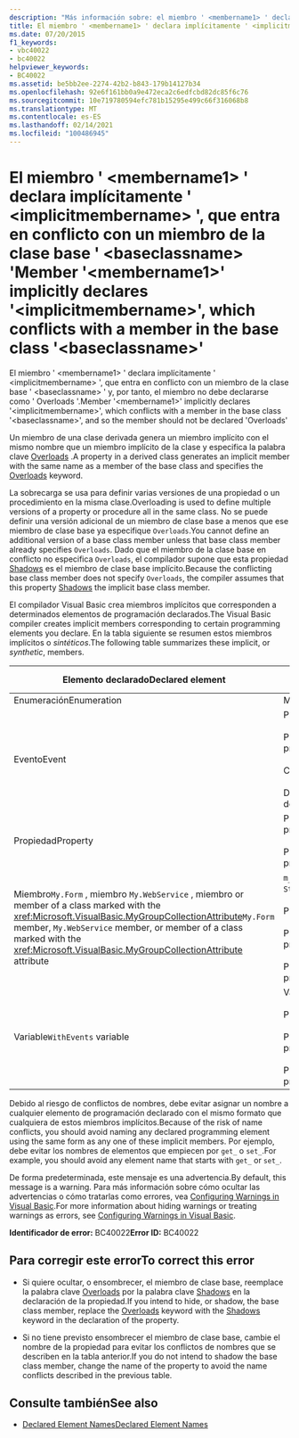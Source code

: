 ```yaml
---
description: "Más información sobre: el miembro ' <membername1> ' declara implícitamente ' <implicitmembername> ', que entra en conflicto con un miembro de la clase base ' <baseclassname> '"
title: El miembro ' <membername1> ' declara implícitamente ' <implicitmembername> ', que entra en conflicto con un miembro de la clase base ' <baseclassname> '
ms.date: 07/20/2015
f1_keywords:
- vbc40022
- bc40022
helpviewer_keywords:
- BC40022
ms.assetid: be5bb2ee-2274-42b2-b843-179b14127b34
ms.openlocfilehash: 92e6f161bb0a9e472eca2c6edfcbd82dc85f6c76
ms.sourcegitcommit: 10e719780594efc781b15295e499c66f316068b8
ms.translationtype: MT
ms.contentlocale: es-ES
ms.lasthandoff: 02/14/2021
ms.locfileid: "100486945"
---
```

# <a name="member-membername1-implicitly-declares-implicitmembername-which-conflicts-with-a-member-in-the-base-class-baseclassname"></a><span data-ttu-id="3c959-103">El miembro ' \<membername1> ' declara implícitamente ' \<implicitmembername> ', que entra en conflicto con un miembro de la clase base ' \<baseclassname> '</span><span class="sxs-lookup"><span data-stu-id="3c959-103">Member '\<membername1>' implicitly declares '\<implicitmembername>', which conflicts with a member in the base class '\<baseclassname>'</span></span>

<span data-ttu-id="3c959-104">El miembro ' \<membername1> ' declara implícitamente ' \<implicitmembername> ', que entra en conflicto con un miembro de la clase base ' \<baseclassname> ' y, por tanto, el miembro no debe declararse como ' Overloads '.</span><span class="sxs-lookup"><span data-stu-id="3c959-104">Member '\<membername1>' implicitly declares '\<implicitmembername>', which conflicts with a member in the base class '\<baseclassname>', and so the member should not be declared 'Overloads'</span></span>  
  
 <span data-ttu-id="3c959-105">Un miembro de una clase derivada genera un miembro implícito con el mismo nombre que un miembro implícito de la clase y especifica la palabra clave [Overloads](../language-reference/modifiers/overloads.md) .</span><span class="sxs-lookup"><span data-stu-id="3c959-105">A property in a derived class generates an implicit member with the same name as a member of the base class and specifies the [Overloads](../language-reference/modifiers/overloads.md) keyword.</span></span>  
  
 <span data-ttu-id="3c959-106">La sobrecarga se usa para definir varias versiones de una propiedad o un procedimiento en la misma clase.</span><span class="sxs-lookup"><span data-stu-id="3c959-106">Overloading is used to define multiple versions of a property or procedure all in the same class.</span></span> <span data-ttu-id="3c959-107">No se puede definir una versión adicional de un miembro de clase base a menos que ese miembro de clase base ya especifique `Overloads`.</span><span class="sxs-lookup"><span data-stu-id="3c959-107">You cannot define an additional version of a base class member unless that base class member already specifies `Overloads`.</span></span> <span data-ttu-id="3c959-108">Dado que el miembro de la clase base en conflicto no especifica `Overloads`, el compilador supone que esta propiedad [Shadows](../language-reference/modifiers/shadows.md) es el miembro de clase base implícito.</span><span class="sxs-lookup"><span data-stu-id="3c959-108">Because the conflicting base class member does not specify `Overloads`, the compiler assumes that this property [Shadows](../language-reference/modifiers/shadows.md) the implicit base class member.</span></span>  
  
 <span data-ttu-id="3c959-109">El compilador Visual Basic crea miembros implícitos que corresponden a determinados elementos de programación declarados.</span><span class="sxs-lookup"><span data-stu-id="3c959-109">The Visual Basic compiler creates implicit members corresponding to certain programming elements you declare.</span></span> <span data-ttu-id="3c959-110">En la tabla siguiente se resumen estos miembros implícitos o *sintéticos*.</span><span class="sxs-lookup"><span data-stu-id="3c959-110">The following table summarizes these implicit, or *synthetic*, members.</span></span>  
  
|<span data-ttu-id="3c959-111">Elemento declarado</span><span class="sxs-lookup"><span data-stu-id="3c959-111">Declared element</span></span>|<span data-ttu-id="3c959-112">Miembros creados implícitamente</span><span class="sxs-lookup"><span data-stu-id="3c959-112">Implicitly created members</span></span>|  
|----------------------|--------------------------------|  
|<span data-ttu-id="3c959-113">Enumeración</span><span class="sxs-lookup"><span data-stu-id="3c959-113">Enumeration</span></span>|<span data-ttu-id="3c959-114">Miembro`value__`</span><span class="sxs-lookup"><span data-stu-id="3c959-114">`value__` member</span></span>|  
|<span data-ttu-id="3c959-115">Evento</span><span class="sxs-lookup"><span data-stu-id="3c959-115">Event</span></span>|<span data-ttu-id="3c959-116">Procedimiento`add_<eventname>`</span><span class="sxs-lookup"><span data-stu-id="3c959-116">`add_<eventname>` procedure</span></span><br /><br /> <span data-ttu-id="3c959-117">Procedimiento`remove_<eventname>`</span><span class="sxs-lookup"><span data-stu-id="3c959-117">`remove_<eventname>` procedure</span></span><br /><br /> <span data-ttu-id="3c959-118">Campo de`<eventname>Event`</span><span class="sxs-lookup"><span data-stu-id="3c959-118">`<eventname>Event` field</span></span><br /><br /> <span data-ttu-id="3c959-119">Delegado`<eventname>EventHandler`</span><span class="sxs-lookup"><span data-stu-id="3c959-119">`<eventname>EventHandler` delegate</span></span>|  
|<span data-ttu-id="3c959-120">Propiedad</span><span class="sxs-lookup"><span data-stu-id="3c959-120">Property</span></span>|<span data-ttu-id="3c959-121">Procedimiento`get_<propertyname>`</span><span class="sxs-lookup"><span data-stu-id="3c959-121">`get_<propertyname>` procedure</span></span><br /><br /> <span data-ttu-id="3c959-122">Procedimiento`set_<propertyname>`</span><span class="sxs-lookup"><span data-stu-id="3c959-122">`set_<propertyname>` procedure</span></span>|  
|<span data-ttu-id="3c959-123">Miembro`My.Form` , miembro `My.WebService` , miembro or member of a class marked with the <xref:Microsoft.VisualBasic.MyGroupCollectionAttribute></span><span class="sxs-lookup"><span data-stu-id="3c959-123">`My.Form` member, `My.WebService` member, or member of a class marked with the <xref:Microsoft.VisualBasic.MyGroupCollectionAttribute> attribute</span></span>|<span data-ttu-id="3c959-124">`m_<variablename>``Static`variable de</span><span class="sxs-lookup"><span data-stu-id="3c959-124">`m_<variablename>` `Static` variable</span></span><br /><br /> <span data-ttu-id="3c959-125">Propiedad`<variablename>`</span><span class="sxs-lookup"><span data-stu-id="3c959-125">`<variablename>` property</span></span><br /><br /> <span data-ttu-id="3c959-126">Procedimiento`get_<variablename>`</span><span class="sxs-lookup"><span data-stu-id="3c959-126">`get_<variablename>` procedure</span></span><br /><br /> <span data-ttu-id="3c959-127">Procedimiento`set_<variablename>`</span><span class="sxs-lookup"><span data-stu-id="3c959-127">`set_<variablename>` procedure</span></span>|  
|<span data-ttu-id="3c959-128">Variable</span><span class="sxs-lookup"><span data-stu-id="3c959-128">`WithEvents` variable</span></span>|<span data-ttu-id="3c959-129">Variable</span><span class="sxs-lookup"><span data-stu-id="3c959-129">`_<variablename>` variable</span></span><br /><br /> <span data-ttu-id="3c959-130">Propiedad`<variablename>`</span><span class="sxs-lookup"><span data-stu-id="3c959-130">`<variablename>` property</span></span><br /><br /> <span data-ttu-id="3c959-131">Procedimiento`get_<variablename>`</span><span class="sxs-lookup"><span data-stu-id="3c959-131">`get_<variablename>` procedure</span></span><br /><br /> <span data-ttu-id="3c959-132">Procedimiento`set_<variablename>`</span><span class="sxs-lookup"><span data-stu-id="3c959-132">`set_<variablename>` procedure</span></span>|  
  
 <span data-ttu-id="3c959-133">Debido al riesgo de conflictos de nombres, debe evitar asignar un nombre a cualquier elemento de programación declarado con el mismo formato que cualquiera de estos miembros implícitos.</span><span class="sxs-lookup"><span data-stu-id="3c959-133">Because of the risk of name conflicts, you should avoid naming any declared programming element using the same form as any one of these implicit members.</span></span> <span data-ttu-id="3c959-134">Por ejemplo, debe evitar los nombres de elementos que empiecen por `get_` o `set_`.</span><span class="sxs-lookup"><span data-stu-id="3c959-134">For example, you should avoid any element name that starts with `get_` or `set_`.</span></span>  
  
 <span data-ttu-id="3c959-135">De forma predeterminada, este mensaje es una advertencia.</span><span class="sxs-lookup"><span data-stu-id="3c959-135">By default, this message is a warning.</span></span> <span data-ttu-id="3c959-136">Para más información sobre cómo ocultar las advertencias o cómo tratarlas como errores, vea [Configuring Warnings in Visual Basic](/visualstudio/ide/configuring-warnings-in-visual-basic).</span><span class="sxs-lookup"><span data-stu-id="3c959-136">For more information about hiding warnings or treating warnings as errors, see [Configuring Warnings in Visual Basic](/visualstudio/ide/configuring-warnings-in-visual-basic).</span></span>  
  
 <span data-ttu-id="3c959-137">**Identificador de error:** BC40022</span><span class="sxs-lookup"><span data-stu-id="3c959-137">**Error ID:** BC40022</span></span>  
  
## <a name="to-correct-this-error"></a><span data-ttu-id="3c959-138">Para corregir este error</span><span class="sxs-lookup"><span data-stu-id="3c959-138">To correct this error</span></span>  
  
- <span data-ttu-id="3c959-139">Si quiere ocultar, o ensombrecer, el miembro de clase base, reemplace la palabra clave [Overloads](../language-reference/modifiers/overloads.md) por la palabra clave [Shadows](../language-reference/modifiers/shadows.md) en la declaración de la propiedad.</span><span class="sxs-lookup"><span data-stu-id="3c959-139">If you intend to hide, or shadow, the base class member, replace the [Overloads](../language-reference/modifiers/overloads.md) keyword with the [Shadows](../language-reference/modifiers/shadows.md) keyword in the declaration of the property.</span></span>  
  
- <span data-ttu-id="3c959-140">Si no tiene previsto ensombrecer el miembro de clase base, cambie el nombre de la propiedad para evitar los conflictos de nombres que se describen en la tabla anterior.</span><span class="sxs-lookup"><span data-stu-id="3c959-140">If you do not intend to shadow the base class member, change the name of the property to avoid the name conflicts described in the previous table.</span></span>  
  
## <a name="see-also"></a><span data-ttu-id="3c959-141">Consulte también</span><span class="sxs-lookup"><span data-stu-id="3c959-141">See also</span></span>

- [<span data-ttu-id="3c959-142">Declared Element Names</span><span class="sxs-lookup"><span data-stu-id="3c959-142">Declared Element Names</span></span>](../programming-guide/language-features/declared-elements/declared-element-names.md)
